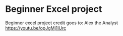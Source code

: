 # Beginner Excel project
Beginner excel project 
credit goes to:
  Alex the Analyst
  https://youtu.be/opJgMj1IUrc
